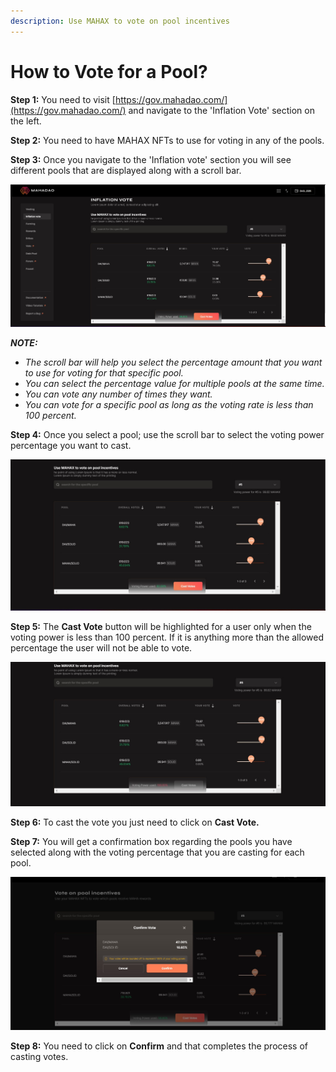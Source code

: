 ```yaml
---
description: Use MAHAX to vote on pool incentives
---
```


# How to Vote for a Pool?

**Step 1:** You need to visit [https://gov.mahadao.com/](https://gov.mahadao.com/) and navigate to the 'Inflation Vote' section on the left.&#x20;

**Step 2:** You need to have MAHAX NFTs to use for voting in any of the pools.&#x20;

**Step 3:** Once you navigate to the 'Inflation vote' section you will see different pools that are displayed along with a scroll bar.&#x20;

![The pools that are available for users to cast their vote for; are displayed here.](<.gitbook/assets/1 (1).jpg>)

_**NOTE:**_&#x20;

* _The scroll bar will help you select the percentage amount that you want to use for voting for that specific pool._&#x20;
* _You can select the percentage value for multiple pools at the same time._&#x20;
* _You can vote any number of times they want._
* _You can vote for a specific pool as long as the voting rate is less than 100 percent._&#x20;

**Step 4:** Once you select a pool; use the scroll bar to select the voting power percentage you want to cast.&#x20;

![The voting power selected by the you is displayed alongside the Cast Votes button.](.gitbook/assets/2.jpg)



**Step 5:** The **Cast Vote** button will be highlighted for a user only when the voting power is less than 100 percent. If it is anything more than the allowed percentage the user will not be able to vote.

![ When the voting power selected by you is more than 100 percent you will be warned about the same and will not be allowed to cast your vote. ](.gitbook/assets/3.jpg)



**Step 6:** To cast the vote you just need to click on **Cast Vote.**&#x20;

**Step 7:** You will get a confirmation box regarding the pools you have selected along with the voting percentage that you are casting for each pool.&#x20;

![The confirm vote pop up will come up so that you can verify the details and click on confirm. ](.gitbook/assets/4.jpg)



**Step 8:** You need to click on **Confirm** and that completes the process of casting votes.&#x20;
